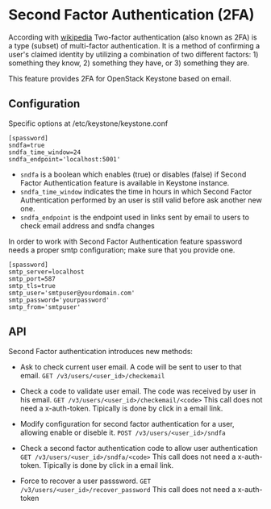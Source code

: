 # Second Factor Authentication (2FA)

According with [wikipedia](https://en.wikipedia.org/wiki/Multi-factor_authentication) Two-factor authentication (also known as 2FA) is a type (subset) of multi-factor authentication. It is a method of confirming a user's claimed identity by utilizing a combination of two different factors: 1) something they know, 2) something they have, or 3) something they are.

This feature provides 2FA for OpenStack Keystone based on email.

## Configuration

Specific options at /etc/keystone/keystone.conf
```
[spassword]
sndfa=true
sndfa_time_window=24
sndfa_endpoint='localhost:5001'
```

* `sndfa` is a boolean which enables (true) or disables (false) if Second Factor Authentication feature is available in Keystone instance.
* `sndfa_time_window` indicates the time in hours in which Second Factor Authentication performed by an user is still valid before ask another new one.
* `sndfa_endpoint` is the endpoint used in links sent by email to users to check email address and sndfa changes


In order to work with Second Factor Authentication feature spassword needs a proper smtp configuration; make sure that you provide one.

```
[spassword]
smtp_server=localhost
smtp_port=587
smtp_tls=true
smtp_user='smtpuser@yourdomain.com'
smtp_password='yourpassword'
smtp_from='smtpuser'
```

## API

Second Factor authentication introduces new methods:

- Ask to check current user email. A code will be sent to user to that email.
```GET /v3/users/<user_id>/checkemail```

- Check a code to validate user email. The code was received by user in his email.
```GET /v3/users/<user_id>/checkemail/<code>```
  This call does not need a x-auth-token. Tipically is done by click in a email link.

- Modify configuration for second factor authentication for a user, allowing enable or diseble it.
```POST /v3/users/<user_id>/sndfa```

- Check a second factor authentication code to allow user authentication
```GET /v3/users/<user_id>/sndfa/<code>```
  This call does not need a x-auth-token. Tipically is done by click in a email link.

- Force to recover a user passsword.
```GET /v3/users/<user_id>/recover_password```
  This call does not need a x-auth-token

